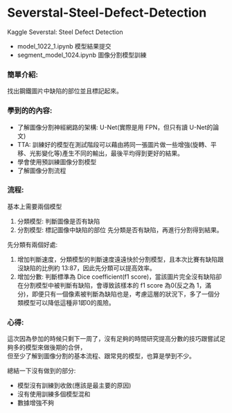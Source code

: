 # Severstal-Steel-Defect-Detection
Kaggle Severstal: Steel Defect Detection

- model_1022_1.ipynb 模型結果提交 
- segment_model_1024.ipynb 圖像分割模型訓練


### 簡單介紹:
找出鋼鐵圖片中缺陷的部位並且標記起來。  



### 學到的的內容:
- 了解圖像分割神經網路的架構: U-Net(實際是用 FPN，但只有讀 U-Net的論文)
- TTA: 訓練好的模型在測試階段可以藉由將同一張圖片做一些增強(旋轉、平移、光影變化等)產生不同的輸出，最後平均得到更好的結果。
- 學會使用預訓練圖像分割模型
- 了解圖像分割流程

### 流程: 

基本上需要兩個模型
1. 分類模型: 判斷圖像是否有缺陷
2. 分割模型: 標記圖像中缺陷的部位
先分類是否有缺陷，再進行分割得到結果。

先分類有兩個好處:
1. 增加判斷速度，分類模型的判斷速度遠遠快於分割模型，且本次比賽有缺陷跟沒缺陷的比例約 13:87，因此先分類可以提高效率。
2. 增加分數: 判斷標準為 Dice coefficient(f1 score)，當該圖片完全沒有缺陷卻在分割模型中被判斷有缺陷，會導致該樣本的 f1 score 為0(反之為 1，滿分)，即便只有一個像素被判斷為缺陷也是，考慮這層的狀況下，多了一個分類模型可以降低這種非1即0的風險。

### 心得: 
這次因為參加的時候只剩下一周了，沒有足夠的時間研究提高分數的技巧跟嘗試足夠多的模型來做後期的合併，  
但至少了解到圖像分割的基本流程、跟常見的模型，也算是學到不少。

總結一下沒有做到的部分:
- 模型沒有訓練到收斂(應該是最主要的原因)
- 沒有使用訓練多個模型混和
- 數據增強不夠



